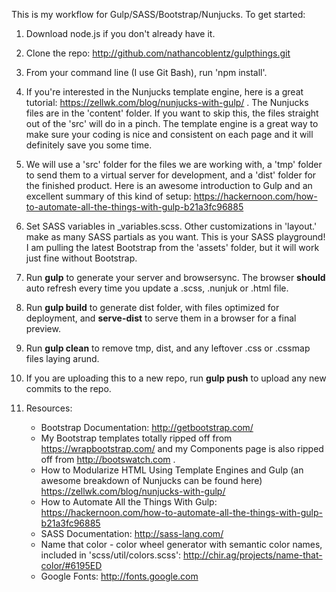 This is my workflow for Gulp/SASS/Bootstrap/Nunjucks.  To get started:

1. Download node.js if you don't already have it.

2. Clone the repo: http://github.com/nathancoblentz/gulpthings.git

3. From your command line (I use Git Bash), run 'npm install'.

4. If you're interested in the Nunjucks template engine, here is a great tutorial: https://zellwk.com/blog/nunjucks-with-gulp/ .  The Nunjucks files are in the 'content' folder.  If you want to skip this, the files straight out of the 'src' will do in a pinch.  The template engine is a great way to make sure your coding is nice and consistent on each page and it will definitely save you some time.
 
5. We will use a 'src' folder for the files we are working with, a 'tmp' folder to send them to a virtual server for development, and a 'dist' folder for the finished product.  Here is an awesome introduction to Gulp and an excellent summary of this kind of setup:
https://hackernoon.com/how-to-automate-all-the-things-with-gulp-b21a3fc96885

6. Set SASS variables in _variables.scss.  Other customizations in 'layout.'  make as many SASS partials as you want.  This is your SASS playground!  I am pulling the latest Bootstrap from the 'assets' folder, but it will work just fine without Bootstrap.
  
7. Run **gulp** to generate your server and browsersync.  The browser **should** auto refresh every time you update a .scss, .nunjuk or .html file.

6. Run **gulp build** to generate dist folder, with files optimized for deployment, and **serve-dist** to serve them in a browser for a final preview.

7. Run **gulp clean** to remove tmp, dist, and any leftover .css or .cssmap files laying arund. 

8. If you are uploading this to a new repo, run **gulp push** to upload any new commits to the repo.

9. Resources: 
    - Bootstrap Documentation: http://getbootstrap.com/
    - My Bootstrap templates totally ripped off from https://wrapbootstrap.com/ and my Components page is also ripped off from http://bootswatch.com .
    - How to Modularize HTML Using Template Engines and Gulp (an awesome breakdown of Nunjucks can be found here) https://zellwk.com/blog/nunjucks-with-gulp/
    - How to Automate All the Things With Gulp: https://hackernoon.com/how-to-automate-all-the-things-with-gulp-b21a3fc96885
    - SASS Documentation: http://sass-lang.com/
    - Name that color - color wheel generator with semantic color names, included in 'scss/util/colors.scss': http://chir.ag/projects/name-that-color/#6195ED
    - Google Fonts: http://fonts.google.com

